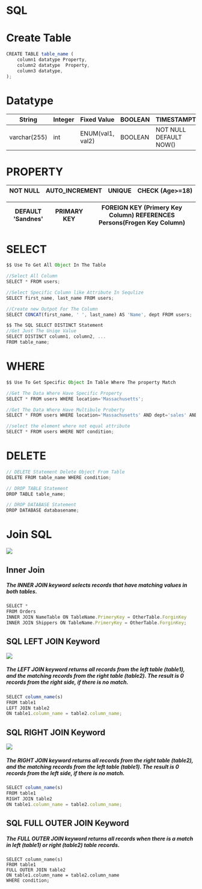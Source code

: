 # SQL

# Create Table 
```javascript
CREATE TABLE table_name (
    column1 datatype Property,
    column2 datatype  Property,
    column3 datatype,
);
```
# Datatype 
|        String       |       Integer      |    Fixed Value    |   BOOLEAN    |             TIMESTAMPTZ              |
| ------------------- | ------------------ | ------------------| -------------| -------------------------------------|
|     varchar(255)    |        int         |  ENUM(val1, val2) |   BOOLEAN    |       NOT NULL DEFAULT NOW()         |

# PROPERTY 

|      NOT NULL           |       AUTO_INCREMENT      |          UNIQUE     |                CHECK (Age>=18)                    |
| ----------------------  | ------------------------- | --------------------| --------------------------------------------------|

|    DEFAULT 'Sandnes'    |        PRIMARY KEY        |  FOREIGN KEY (Primery Key Column) REFERENCES Persons(Frogen Key Column) |   
|-------------------------|---------------------------|-------------------------------------------------------------------------|




# SELECT
```javascript
$$ Use To Get All Object In The Table 

//Select All Column 
SELECT * FROM users;

//Select Specific Column like Attribute In Sequlize
SELECT first_name, last_name FROM users;

//Create new Outpot For The Column
SELECT CONCAT(first_name, ' ', last_name) AS 'Name', dept FROM users;

$$ The SQL SELECT DISTINCT Statement
//Get Just The Uniqe Value
SELECT DISTINCT column1, column2, ...
FROM table_name;


```

# WHERE
```javascript
$$ Use To Get Specific Object In Table Where The property Match 

//Get The Data Where Have Specific Property
SELECT * FROM users WHERE location='Massachusetts';

//Get The Data Where Have Multibule Proberty
SELECT * FROM users WHERE location='Massachusetts' AND dept='sales' AND dept='sales' AND dept='sales';

//select the element where not equal attribute
SELECT * FROM users WHERE NOT condition;

```

# DELETE

```javascript
// DELETE Statement Delete Object From Table
DELETE FROM table_name WHERE condition;

// DROP TABLE Statement
DROP TABLE table_name;

// DROP DATABASE Statement
DROP DATABASE databasename;

```


# Join SQL
![](https://www.sqltutorial.org/wp-content/uploads/2016/03/SQL-INNER-JOIN.png)

## Inner Join 
##### The INNER JOIN keyword selects records that have matching values in both tables. 
```javascript
SELECT *
FROM Orders
INNER JOIN NameTable ON TableName.PrimeryKey = OtherTable.ForginKey
INNER JOIN Shippers ON TableName.PrimeryKey = OtherTable.ForginKey;
```

## SQL LEFT JOIN Keyword
![](https://www.sqltutorial.org/wp-content/uploads/2016/03/SQL-LEFT-JOIN.png)
##### The LEFT JOIN keyword returns all records from the left table (table1), and the matching records from the right table (table2). The result is 0 records from the right side, if there is no match.


```javascript
SELECT column_name(s)
FROM table1
LEFT JOIN table2
ON table1.column_name = table2.column_name;

```

## SQL RIGHT JOIN Keyword
![](http://www.codeproject.com/KB/database/Visual_SQL_Joins/RIGHT_JOIN.png)
##### The RIGHT JOIN keyword returns all records from the right table (table2), and the matching records from the left table (table1). The result is 0 records from the left side, if there is no match.

```javascript
SELECT column_name(s)
FROM table1
RIGHT JOIN table2
ON table1.column_name = table2.column_name;

```

## SQL FULL OUTER JOIN Keyword
##### The FULL OUTER JOIN keyword returns all records when there is a match in left (table1) or right (table2) table records.

```jaavsript
SELECT column_name(s)
FROM table1
FULL OUTER JOIN table2
ON table1.column_name = table2.column_name
WHERE condition;

```
